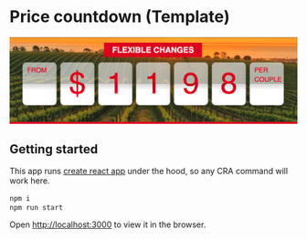 # Price countdown (Template)

<img src="https://raw.githubusercontent.com/philcon93/flip-card/main/public/screenshot.png">

<br/>

## Getting started

This app runs [create react app](https://create-react-app.dev/docs/getting-started) under the hood, so any CRA command will work here.

```
npm i
npm run start
```

Open [http://localhost:3000](http://localhost:3000) to view it in the browser.